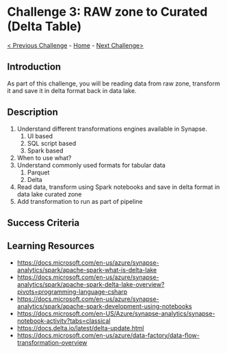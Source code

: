 # Challenge 3: RAW zone to Curated (Delta Table)
 [< Previous Challenge](./challenge-02.md) - [Home](../readme.md) - [Next Challenge>](./challenge-04.md)
## Introduction
As part of this challenge, you will be reading data from raw zone, transform it and save it in delta format back in data lake. 

## Description

1. Understand different transformations engines available in Synapse.
    1. UI based 
    1. SQL script based 
    1. Spark based 
1. When to use what? 
1. Understand commonly used formats for tabular data 
    1. Parquet 
    1. Delta 
1. Read data, transform using Spark notebooks and save in delta format in data lake curated zone 
1. Add transformation to run as part of pipeline 

## Success Criteria

## Learning Resources
* https://docs.microsoft.com/en-us/azure/synapse-analytics/spark/apache-spark-what-is-delta-lake
* https://docs.microsoft.com/en-us/azure/synapse-analytics/spark/apache-spark-delta-lake-overview?pivots=programming-language-csharp
* https://docs.microsoft.com/en-us/azure/synapse-analytics/spark/apache-spark-development-using-notebooks
* https://docs.microsoft.com/en-US/Azure/synapse-analytics/synapse-notebook-activity?tabs=classical
* https://docs.delta.io/latest/delta-update.html
* https://docs.microsoft.com/en-us/azure/data-factory/data-flow-transformation-overview

